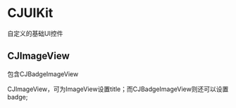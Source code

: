 # CJUIKit
自定义的基础UI控件


## CJImageView
包含CJBadgeImageView

CJImageView，可为ImageView设置title；而CJBadgeImageView则还可以设置badge;
